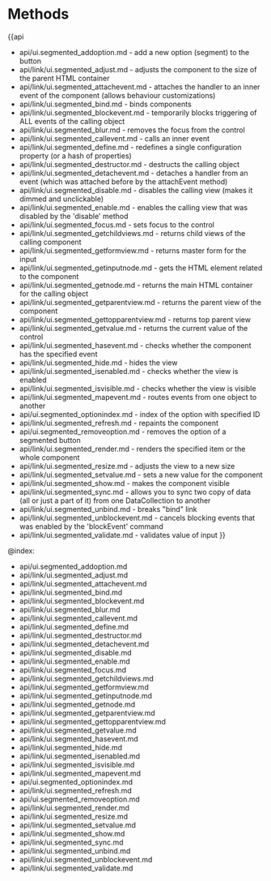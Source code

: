 Methods
=======

{{api
- api/ui.segmented_addoption.md - add a new option (segment) to the button
- api/link/ui.segmented_adjust.md - adjusts the component to the size of the parent HTML container
- api/link/ui.segmented_attachevent.md - attaches the handler to an inner event of the component (allows behaviour customizations)
- api/link/ui.segmented_bind.md - binds components
- api/link/ui.segmented_blockevent.md - temporarily blocks triggering of ALL events of the calling object
- api/link/ui.segmented_blur.md - removes the focus from the control
- api/link/ui.segmented_callevent.md - calls an inner event
- api/link/ui.segmented_define.md - redefines a single configuration property (or a hash of properties)
- api/link/ui.segmented_destructor.md - destructs the calling object
- api/link/ui.segmented_detachevent.md - detaches a handler from an event (which was attached before by the attachEvent method)
- api/link/ui.segmented_disable.md - disables the calling view (makes it dimmed and unclickable)
- api/link/ui.segmented_enable.md - enables the calling view that was disabled by the 'disable' method
- api/link/ui.segmented_focus.md - sets focus to the control
- api/link/ui.segmented_getchildviews.md - returns child views of the calling component
- api/link/ui.segmented_getformview.md - returns master form for the input
- api/link/ui.segmented_getinputnode.md - gets the HTML element related to the component
- api/link/ui.segmented_getnode.md - returns the main HTML container for the calling object
- api/link/ui.segmented_getparentview.md - returns the parent view of the component
- api/link/ui.segmented_gettopparentview.md - returns top parent view
- api/link/ui.segmented_getvalue.md - returns the current value of the control
- api/link/ui.segmented_hasevent.md - checks whether the component has the specified event
- api/link/ui.segmented_hide.md - hides the view
- api/link/ui.segmented_isenabled.md - checks whether the view is enabled
- api/link/ui.segmented_isvisible.md - checks whether the view is visible
- api/link/ui.segmented_mapevent.md - routes events from one object to another
- api/ui.segmented_optionindex.md - index of the option with specified ID
- api/link/ui.segmented_refresh.md - repaints the component
- api/ui.segmented_removeoption.md - removes the option of a segmented button
- api/link/ui.segmented_render.md - renders the specified item or the whole component
- api/link/ui.segmented_resize.md - adjusts the view to a new size
- api/link/ui.segmented_setvalue.md - sets a new value for the component
- api/link/ui.segmented_show.md - makes the component visible
- api/link/ui.segmented_sync.md - allows you to sync two copy of data (all or just a part of it) from one DataCollection to another
- api/link/ui.segmented_unbind.md - breaks "bind" link
- api/link/ui.segmented_unblockevent.md - cancels blocking events that was enabled by the 'blockEvent' command
- api/link/ui.segmented_validate.md - validates value of input
}}

@index:
- api/ui.segmented_addoption.md
- api/link/ui.segmented_adjust.md
- api/link/ui.segmented_attachevent.md
- api/link/ui.segmented_bind.md
- api/link/ui.segmented_blockevent.md
- api/link/ui.segmented_blur.md
- api/link/ui.segmented_callevent.md
- api/link/ui.segmented_define.md
- api/link/ui.segmented_destructor.md
- api/link/ui.segmented_detachevent.md
- api/link/ui.segmented_disable.md
- api/link/ui.segmented_enable.md
- api/link/ui.segmented_focus.md
- api/link/ui.segmented_getchildviews.md
- api/link/ui.segmented_getformview.md
- api/link/ui.segmented_getinputnode.md
- api/link/ui.segmented_getnode.md
- api/link/ui.segmented_getparentview.md
- api/link/ui.segmented_gettopparentview.md
- api/link/ui.segmented_getvalue.md
- api/link/ui.segmented_hasevent.md
- api/link/ui.segmented_hide.md
- api/link/ui.segmented_isenabled.md
- api/link/ui.segmented_isvisible.md
- api/link/ui.segmented_mapevent.md
- api/ui.segmented_optionindex.md
- api/link/ui.segmented_refresh.md
- api/ui.segmented_removeoption.md
- api/link/ui.segmented_render.md
- api/link/ui.segmented_resize.md
- api/link/ui.segmented_setvalue.md
- api/link/ui.segmented_show.md
- api/link/ui.segmented_sync.md
- api/link/ui.segmented_unbind.md
- api/link/ui.segmented_unblockevent.md
- api/link/ui.segmented_validate.md


